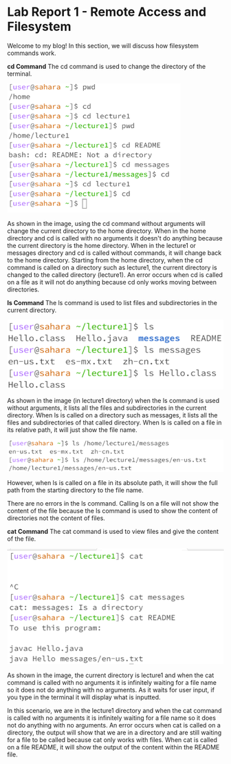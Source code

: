 # Lab Report 1 - Remote Access and Filesystem
Welcome to my blog! In this section, we will discuss how filesystem commands work.

**cd Command**
The cd command is used to change the directory of the terminal.

![Image](revisedCD.png)  

As shown in the image, using the cd command without arguments will change the current directory to the home directory. When in the home directory and cd is called with no arguments it doesn't do anything because the current directory is the home directory. When in the lecture1 or messages directory and cd is called without commands, it will change back to the home directory. Starting from the home directory, when the cd command is called on a directory such as lecture1, the current directory is changed to the called directory (lecture1). An error occurs when cd is called on a file as it will not do anything because cd only works moving between directories.

**ls Command**
The ls command is used to list files and subdirectories in the current directory.

![Image](ls.png) 

As shown in the image (in lecture1 directory) when the ls command is used without arguments, it lists all the files and subdirectories in the current directory. When ls is called on a directory such as messages, it lists all the files and subdirectories of that called directory. When ls is called on a file in its relative path, it will just show the file name.

![Image](revisedLS2.png)

However, when ls is called on a file in its absolute path, it will show the full path from the starting directory to the file name.

There are no errors in the ls command. Calling ls on a file will not show the content of the file because the ls command is used to show the content of directories not the content of files.

**cat Command**
The cat command is used to view files and give the content of the file.

![Image](revisedCAT.png)

As shown in the image, the current directory is lecture1 and when the cat command is called with no arguments it is infinitely waiting for a file name so it does not do anything with no arguments. As it waits for user input, if you type in the terminal it will display what is inputted. 

In this scenario, we are in the lecture1 directory and when the cat command is called with no arguments it is infinitely waiting for a file name so it does not do anything with no arguments. An error occurs when cat is called on a directory, the output will show that we are in a directory and are still waiting for a file to be called because cat only works with files. When cat is called on a file README, it will show the output of the content within the README file.




